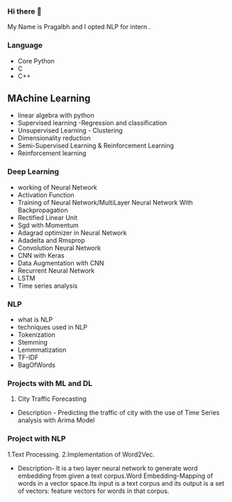 ### Hi there 👋 
My Name is Pragalbh and I opted NLP for intern .

### Language
* Core Python
* C
* C++

## MAchine Learning 
* linear algebra with python
* Supervised learning -Regression and classification
* Unsupervised Learning - Clustering 
* Dimensionality reduction
* Semi-Supervised Learning & Reinforcement Learning
* Reinforcement learning 


### Deep Learning 
* working of Neural Network
* Activation Function
* Training of Neural Network/MultiLayer Neural Network With Backpropagation
* Rectified Linear Unit
* Sgd with Momentum
* Adagrad optimizer in Neural Network
* Adadelta and Rmsprop
* Convolution Neural Network 
* CNN with Keras
* Data Augmentation with CNN
* Recurrent Neural Network
* LSTM
* Time series analysis 

 
### NLP
* what is NLP
* techniques used in NLP
* Tokenization
* Stemming
* Lemmmatization
* TF-IDF
* BagOfWords


### Projects with ML and DL
1. City Traffic Forecasting
  * Description - Predicting the traffic of city with the use of Time Series analysis with Arima Model

### Project with NLP
1.Text Processing.
2.Implementation of Word2Vec.
  * Description- It is a two layer neural network to generate word embedding from given a 
    text corpus.Word Embedding-Mapping of words in a vector space.Its input is a text corpus and its output is a set of vectors: feature vectors 
    for words in that corpus.


